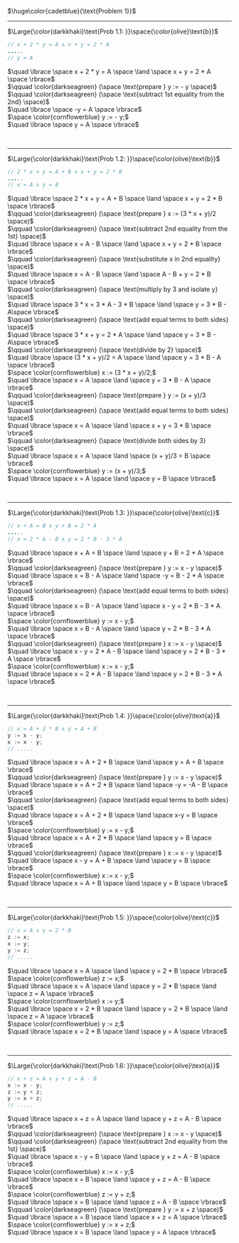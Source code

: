 $\huge\color{cadetblue}{\text{Problem 1}}$

---------------

$\Large{\color{darkkhaki}\text{Prob 1.1: }}\space{\color{olive}\text{b}}$

```java
// x + 2 * y = A ∧ x + y = 2 * A
.....
// y = A
```

$\quad \lbrace \space x + 2 * y = A \space \land \space x + y = 2 * A \space \rbrace$  
$\qquad \color{darkseagreen} (\space \text{prepare } y := - y \space)$  
$\qquad \color{darkseagreen} (\space \text{subtract 1st equality from the 2nd} \space)$  
$\quad \lbrace \space  -y = A \space \rbrace$  
$\space \color{cornflowerblue} y := - y;$  
$\quad \lbrace \space y = A \space \rbrace$  

<br/>

---------------

$\Large{\color{darkkhaki}\text{Prob 1.2: }}\space{\color{olive}\text{b}}$

```java
// 2 * x + y = A + B ∧ x + y = 2 * B
.....
// x = A ∧ y = B
```

$\quad \lbrace \space 2 * x + y = A + B \space \land \space  x + y = 2 * B \space \rbrace$  
$\qquad \color{darkseagreen} (\space \text{prepare } x := (3 * x + y)/2 \space)$  
$\qquad \color{darkseagreen} (\space \text{subtract 2nd equality from the 1st} \space)$  
$\quad \lbrace \space x = A - B \space \land \space  x + y = 2 * B \space \rbrace$  
$\qquad \color{darkseagreen} (\space \text{substitute x in 2nd equality} \space)$  
$\quad \lbrace \space x = A - B \space \land \space A - B + y = 2 * B \space \rbrace$  
$\qquad \color{darkseagreen} (\space \text{multiply by 3 and isolate y} \space)$  
$\quad \lbrace \space 3 * x = 3 * A - 3 * B \space \land \space y = 3 * B - A\space \rbrace$  
$\qquad \color{darkseagreen} (\space \text{add equal terms to both sides} \space)$  
$\quad \lbrace \space 3 * x + y = 2 * A \space \land \space y = 3 * B - A\space \rbrace$  
$\qquad \color{darkseagreen} (\space \text{divide by 2} \space)$  
$\quad \lbrace \space (3 * x + y)/2 = A \space \land \space y = 3 * B - A \space \rbrace$  
$\space \color{cornflowerblue} x := (3 * x + y)/2;$  
$\quad \lbrace \space x = A \space \land \space y = 3 * B - A \space \rbrace$  
$\qquad \color{darkseagreen} (\space \text{prepare } y := (x + y)/3 \space)$  
$\qquad \color{darkseagreen} (\space \text{add equal terms to both sides} \space)$  
$\quad \lbrace \space x = A \space \land \space x + y = 3 * B \space \rbrace$  
$\qquad \color{darkseagreen} (\space \text{divide both sides by 3} \space)$  
$\quad \lbrace \space x = A \space \land \space (x + y)/3 = B \space \rbrace$  
$\space \color{cornflowerblue} y := (x + y)/3;$  
$\quad \lbrace \space x = A \space \land \space y = B \space \rbrace$  

<br/>

---------------

$\Large{\color{darkkhaki}\text{Prob 1.3: }}\space{\color{olive}\text{c}}$

```java
// x + A = B ∧ y + B = 2 * A
.....
// x = 2 * A - B ∧ y = 2 * B - 3 * A
```

$\quad \lbrace \space x + A = B \space \land \space y + B = 2 * A \space \rbrace$  
$\qquad \color{darkseagreen} (\space \text{prepare } y := x - y \space)$  
$\quad \lbrace \space x = B - A \space \land \space -y = B - 2 * A \space \rbrace$  
$\qquad \color{darkseagreen} (\space \text{add equal terms to both sides} \space)$  
$\quad \lbrace \space x = B - A \space \land \space x - y = 2 * B - 3 * A \space \rbrace$  
$\space \color{cornflowerblue} y := x - y;$  
$\quad \lbrace \space x = B - A \space \land \space y = 2 * B - 3 * A \space \rbrace$  
$\qquad \color{darkseagreen} (\space \text{prepare } x := x - y \space)$  
$\quad \lbrace \space x - y = 2 * A - B \space \land \space y = 2 * B - 3 * A \space \rbrace$  
$\space \color{cornflowerblue} x := x - y;$  
$\quad \lbrace \space x = 2 * A - B \space \land \space y = 2 * B - 3 * A \space \rbrace$  

<br/>

---------------

$\Large{\color{darkkhaki}\text{Prob 1.4: }}\space{\color{olive}\text{a}}$

```java
// x = A + 2 * B ∧ y = A + B
y := x - y; 
x := x - y;
// .....
```

$\quad \lbrace \space x = A + 2 * B \space \land \space y = A + B \space \rbrace$  
$\qquad \color{darkseagreen} (\space \text{prepare } y := x - y \space)$  
$\quad \lbrace \space x = A + 2 * B \space \land \space -y = -A - B \space \rbrace$  
$\qquad \color{darkseagreen} (\space \text{add equal terms to both sides} \space)$  
$\quad \lbrace \space x = A + 2 * B \space \land \space x-y = B \space \rbrace$  
$\space \color{cornflowerblue} y := x - y;$  
$\quad \lbrace \space x = A + 2 * B \space \land \space y = B \space \rbrace$  
$\qquad \color{darkseagreen} (\space \text{prepare } x := x - y \space)$  
$\quad \lbrace \space x - y = A + B \space \land \space y = B \space \rbrace$  
$\space \color{cornflowerblue} x := x - y;$  
$\quad \lbrace \space x = A + B \space \land \space y = B \space \rbrace$  

<br/>

---------------

$\Large{\color{darkkhaki}\text{Prob 1.5: }}\space{\color{olive}\text{c}}$

```java
// x = A ∧ y = 2 * B
z := x; 
x := y; 
y := z;
// .....
```

$\quad \lbrace \space x = A \space \land \space y = 2 * B \space \rbrace$  
$\space \color{cornflowerblue} z := x;$  
$\quad \lbrace \space x = A \space \land \space y = 2 * B \space \land \space z = A \space \rbrace$  
$\space \color{cornflowerblue} x := y;$  
$\quad \lbrace \space x = 2 * B \space \land \space y = 2 * B \space \land \space z = A \space \rbrace$  
$\space \color{cornflowerblue} y := z;$  
$\quad \lbrace \space x = 2 * B \space \land \space y = A \space \rbrace$  

<br/>

---------------

$\Large{\color{darkkhaki}\text{Prob 1.6: }}\space{\color{olive}\text{a}}$

```java
// x + z = A ∧ y + z = A - B
x := x - y; 
z := y + z; 
y := x + z;
// .....
```

$\quad \lbrace \space x + z = A \space \land \space y + z = A - B \space \rbrace$  
$\qquad \color{darkseagreen} (\space \text{prepare } x := x - y \space)$  
$\qquad \color{darkseagreen} (\space \text{subtract 2nd equality from the 1st} \space)$  
$\quad \lbrace \space x - y = B \space \land \space y + z = A - B \space \rbrace$  
$\space \color{cornflowerblue} x := x - y;$  
$\quad \lbrace \space x = B \space \land \space y + z = A - B \space \rbrace$  
$\space \color{cornflowerblue} z := y + z;$  
$\quad \lbrace \space x = B \space \land \space z = A - B \space \rbrace$  
$\qquad \color{darkseagreen} (\space \text{prepare } y := x + z \space)$  
$\quad \lbrace \space x = B \space \land \space x + z = A \space \rbrace$  
$\space \color{cornflowerblue} y := x + z;$  
$\quad \lbrace \space x = B \space \land \space y = A \space \rbrace$  

<br/>
